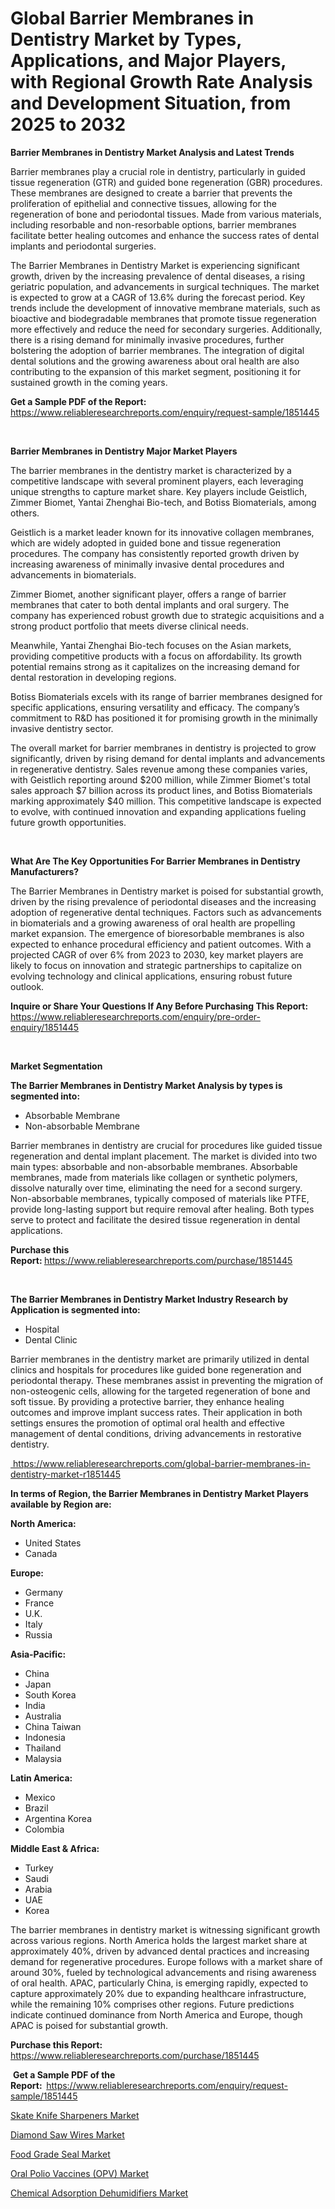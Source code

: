 <p><h1>Global Barrier Membranes in Dentistry Market by Types, Applications, and Major Players, with Regional Growth Rate Analysis and Development Situation, from 2025 to 2032</h1></p><p><strong>Barrier Membranes in Dentistry Market Analysis and Latest Trends</strong></p>
<p><p>Barrier membranes play a crucial role in dentistry, particularly in guided tissue regeneration (GTR) and guided bone regeneration (GBR) procedures. These membranes are designed to create a barrier that prevents the proliferation of epithelial and connective tissues, allowing for the regeneration of bone and periodontal tissues. Made from various materials, including resorbable and non-resorbable options, barrier membranes facilitate better healing outcomes and enhance the success rates of dental implants and periodontal surgeries.</p><p>The Barrier Membranes in Dentistry Market is experiencing significant growth, driven by the increasing prevalence of dental diseases, a rising geriatric population, and advancements in surgical techniques. The market is expected to grow at a CAGR of 13.6% during the forecast period. Key trends include the development of innovative membrane materials, such as bioactive and biodegradable membranes that promote tissue regeneration more effectively and reduce the need for secondary surgeries. Additionally, there is a rising demand for minimally invasive procedures, further bolstering the adoption of barrier membranes. The integration of digital dental solutions and the growing awareness about oral health are also contributing to the expansion of this market segment, positioning it for sustained growth in the coming years.</p></p>
<p><strong>Get a Sample PDF of the Report:&nbsp;</strong> <a href="https://www.reliableresearchreports.com/enquiry/request-sample/1851445?utm_campaign=13&utm_medium=2&utm_source=Github&utm_content=ia&utm_term=07012025&utm_id=barrier-membranes-in-dentistry">https://www.reliableresearchreports.com/enquiry/request-sample/1851445</a></p>
<p>&nbsp;</p>
<p><strong>Barrier Membranes in Dentistry Major Market Players</strong></p>
<p><p>The barrier membranes in the dentistry market is characterized by a competitive landscape with several prominent players, each leveraging unique strengths to capture market share. Key players include Geistlich, Zimmer Biomet, Yantai Zhenghai Bio-tech, and Botiss Biomaterials, among others. </p><p>Geistlich is a market leader known for its innovative collagen membranes, which are widely adopted in guided bone and tissue regeneration procedures. The company has consistently reported growth driven by increasing awareness of minimally invasive dental procedures and advancements in biomaterials. </p><p>Zimmer Biomet, another significant player, offers a range of barrier membranes that cater to both dental implants and oral surgery. The company has experienced robust growth due to strategic acquisitions and a strong product portfolio that meets diverse clinical needs. </p><p>Meanwhile, Yantai Zhenghai Bio-tech focuses on the Asian markets, providing competitive products with a focus on affordability. Its growth potential remains strong as it capitalizes on the increasing demand for dental restoration in developing regions.</p><p>Botiss Biomaterials excels with its range of barrier membranes designed for specific applications, ensuring versatility and efficacy. The company’s commitment to R&D has positioned it for promising growth in the minimally invasive dentistry sector.</p><p>The overall market for barrier membranes in dentistry is projected to grow significantly, driven by rising demand for dental implants and advancements in regenerative dentistry. Sales revenue among these companies varies, with Geistlich reporting around $200 million, while Zimmer Biomet's total sales approach $7 billion across its product lines, and Botiss Biomaterials marking approximately $40 million. This competitive landscape is expected to evolve, with continued innovation and expanding applications fueling future growth opportunities.</p></p>
<p>&nbsp;</p>
<p><strong>What Are The Key Opportunities For Barrier Membranes in Dentistry Manufacturers?</strong></p>
<p><p>The Barrier Membranes in Dentistry market is poised for substantial growth, driven by the rising prevalence of periodontal diseases and the increasing adoption of regenerative dental techniques. Factors such as advancements in biomaterials and a growing awareness of oral health are propelling market expansion. The emergence of bioresorbable membranes is also expected to enhance procedural efficiency and patient outcomes. With a projected CAGR of over 6% from 2023 to 2030, key market players are likely to focus on innovation and strategic partnerships to capitalize on evolving technology and clinical applications, ensuring robust future outlook.</p></p>
<p><strong>Inquire or Share Your Questions If Any Before Purchasing This Report:</strong> <a href="https://www.reliableresearchreports.com/enquiry/pre-order-enquiry/1851445?utm_campaign=13&utm_medium=2&utm_source=Github&utm_content=ia&utm_term=07012025&utm_id=barrier-membranes-in-dentistry">https://www.reliableresearchreports.com/enquiry/pre-order-enquiry/1851445</a></p>
<p>&nbsp;</p>
<p><strong>Market Segmentation</strong></p>
<p><strong>The Barrier Membranes in Dentistry Market Analysis by types is segmented into:</strong></p>
<p><ul><li>Absorbable Membrane</li><li>Non-absorbable Membrane</li></ul></p>
<p><p>Barrier membranes in dentistry are crucial for procedures like guided tissue regeneration and dental implant placement. The market is divided into two main types: absorbable and non-absorbable membranes. Absorbable membranes, made from materials like collagen or synthetic polymers, dissolve naturally over time, eliminating the need for a second surgery. Non-absorbable membranes, typically composed of materials like PTFE, provide long-lasting support but require removal after healing. Both types serve to protect and facilitate the desired tissue regeneration in dental applications.</p></p>
<p><strong>Purchase this Report:&nbsp;</strong><a href="https://www.reliableresearchreports.com/purchase/1851445?utm_campaign=13&utm_medium=2&utm_source=Github&utm_content=ia&utm_term=07012025&utm_id=barrier-membranes-in-dentistry">https://www.reliableresearchreports.com/purchase/1851445</a></p>
<p>&nbsp;</p>
<p><strong>The Barrier Membranes in Dentistry Market Industry Research by Application is segmented into:</strong></p>
<p><ul><li>Hospital</li><li>Dental Clinic</li></ul></p>
<p><p>Barrier membranes in the dentistry market are primarily utilized in dental clinics and hospitals for procedures like guided bone regeneration and periodontal therapy. These membranes assist in preventing the migration of non-osteogenic cells, allowing for the targeted regeneration of bone and soft tissue. By providing a protective barrier, they enhance healing outcomes and improve implant success rates. Their application in both settings ensures the promotion of optimal oral health and effective management of dental conditions, driving advancements in restorative dentistry.</p></p>
<p><a href="https://www.reliableresearchreports.com/global-barrier-membranes-in-dentistry-market-r1851445?utm_campaign=13&utm_medium=2&utm_source=Github&utm_content=ia&utm_term=07012025&utm_id=barrier-membranes-in-dentistry">&nbsp;https://www.reliableresearchreports.com/global-barrier-membranes-in-dentistry-market-r1851445</a></p>
<p><strong>In terms of Region, the Barrier Membranes in Dentistry Market Players available by Region are:</strong></p>
<p>
    <p> <strong> North America: </strong>
        <ul>
            <li>United States</li>
            <li>Canada</li>
        </ul>
        </p> 
    <p> <strong> Europe: </strong>
        <ul>
            <li>Germany</li>
            <li>France</li>
            <li>U.K.</li>
            <li>Italy</li>
            <li>Russia</li>
        </ul>
        </p> 
    <p> <strong> Asia-Pacific: </strong>
        <ul>
            <li>China</li>
            <li>Japan</li>
            <li>South Korea</li>
            <li>India</li>
            <li>Australia</li>
            <li>China Taiwan</li>
            <li>Indonesia</li>
            <li>Thailand</li>
            <li>Malaysia</li>
        </ul>
        </p> 
    <p> <strong> Latin America: </strong>
        <ul>
            <li>Mexico</li>
            <li>Brazil</li>
            <li>Argentina Korea</li>
            <li>Colombia</li>
        </ul>
        </p> 
    <p> <strong> Middle East & Africa: </strong>
        <ul>
            <li>Turkey</li>
            <li>Saudi</li>
            <li>Arabia</li>
            <li>UAE</li>
            <li>Korea</li>
        </ul>
    </p>
    </p>
<p><p>The barrier membranes in dentistry market is witnessing significant growth across various regions. North America holds the largest market share at approximately 40%, driven by advanced dental practices and increasing demand for regenerative procedures. Europe follows with a market share of around 30%, fueled by technological advancements and rising awareness of oral health. APAC, particularly China, is emerging rapidly, expected to capture approximately 20% due to expanding healthcare infrastructure, while the remaining 10% comprises other regions. Future predictions indicate continued dominance from North America and Europe, though APAC is poised for substantial growth.</p></p>
<p><strong>Purchase this Report: </strong><a href="https://www.reliableresearchreports.com/purchase/1851445?utm_campaign=13&utm_medium=2&utm_source=Github&utm_content=ia&utm_term=07012025&utm_id=barrier-membranes-in-dentistry">https://www.reliableresearchreports.com/purchase/1851445</a></p>
<p>&nbsp;<strong>Get a Sample PDF of the Report:&nbsp;&nbsp;</strong><a href="https://www.reliableresearchreports.com/enquiry/request-sample/1851445?utm_campaign=13&utm_medium=2&utm_source=Github&utm_content=ia&utm_term=07012025&utm_id=barrier-membranes-in-dentistry">https://www.reliableresearchreports.com/enquiry/request-sample/1851445</a></p>
<p><strong></strong></p>
<p><p><a href="https://github.com/rosamariarocque98/Market-Research-Report-List-1/blob/main/skate-knife-sharpeners-market.md?utm_campaign=13&utm_medium=2&utm_source=Github&utm_content=ia&utm_term=07012025&utm_id=barrier-membranes-in-dentistry">Skate Knife Sharpeners Market</a></p><p><a href="https://www.linkedin.com/pulse/diamond-saw-wires-market-expected-see-significant-competition-zghdc?utm_campaign=13&utm_medium=2&utm_source=Github&utm_content=ia&utm_term=07012025&utm_id=barrier-membranes-in-dentistry">Diamond Saw Wires Market</a></p><p><a href="https://www.linkedin.com/pulse/food-grade-seal-market-forecast-global-trends-analysis-from-5edpf?utm_campaign=13&utm_medium=2&utm_source=Github&utm_content=ia&utm_term=07012025&utm_id=barrier-membranes-in-dentistry">Food Grade Seal Market</a></p><p><a href="https://www.linkedin.com/pulse/regional-development-deployment-production-cost-oral-polio-vaccines-n6djf?utm_campaign=13&utm_medium=2&utm_source=Github&utm_content=ia&utm_term=07012025&utm_id=barrier-membranes-in-dentistry">Oral Polio Vaccines (OPV) Market</a></p><p><a href="https://github.com/MariaWashington76/Market-Research-Report-List-1/blob/main/chemical-adsorption-dehumidifiers-market.md?utm_campaign=13&utm_medium=2&utm_source=Github&utm_content=ia&utm_term=07012025&utm_id=barrier-membranes-in-dentistry">Chemical Adsorption Dehumidifiers Market</a></p></p>